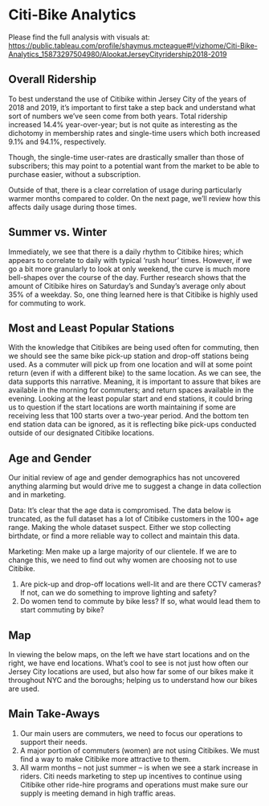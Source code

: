 # Citi-Bike Analytics
Please find the full analysis with visuals at: https://public.tableau.com/profile/shaymus.mcteague#!/vizhome/Citi-Bike-Analytics_15873297504980/AlookatJerseyCityridership2018-2019

## Overall Ridership
To best understand the use of Citibike within Jersey City of the years of 2018 and 2019, it’s important to first take a step back and understand what sort of numbers we’ve seen come from both years. Total ridership increased 14.4% year-over-year; but is not quite as interesting as the dichotomy in membership rates and single-time users which both increased 9.1% and 94.1%, respectively. 

Though, the single-time user-rates are drastically smaller than those of subscribers; this may point to a potential want from the market to be able to purchase easier, without a subscription. 

Outside of that, there is a clear correlation of usage during particularly warmer months compared to colder. On the next page, we’ll review how this affects daily usage during those times.

## Summer vs. Winter
Immediately, we see that there is a daily rhythm to Citibike hires; which appears to correlate to daily with typical ‘rush hour’ times. However, if we go a bit more granularly to look at only weekend, the curve is much more bell-shapes over the course of the day. Further research shows that the amount of Citibike hires on Saturday’s and Sunday’s average only about 35% of a weekday. So, one thing learned here is that Citibike is highly used for commuting to work.

## Most and Least Popular Stations
With the knowledge that Citibikes are being used often for commuting, then we should see the same bike pick-up station and drop-off stations being used. As a commuter will pick up from one location and will at some point return (even if with a different bike) to the same location. As we can see, the data supports this narrative. Meaning, it is important to assure that bikes are available in the morning for commuters; and return spaces available in the evening.
Looking at the least popular start and end stations, it could bring us to question if the start locations are worth maintaining if some are receiving less that 100 starts over a two-year period. And the bottom ten end station data can be ignored, as it is reflecting bike pick-ups conducted outside of our designated Citibike locations.

## Age and Gender
Our initial review of age and gender demographics has not uncovered anything alarming but would drive me to suggest a change in data collection and in marketing.

Data: It’s clear that the age data is compromised. The data below is truncated, as the full dataset has a lot of Citibike customers in the 100+ age range. Making the whole dataset suspect. Either we stop collecting birthdate, or find a more reliable way to collect and maintain this data.

Marketing: Men make up a large majority of our clientele. If we are to change this, we need to find out why women are choosing not to use Citibike. 
1. Are pick-up and drop-off locations well-lit and are there CCTV cameras? If not, can we do something to improve lighting and safety?
2. Do women tend to commute by bike less? If so, what would lead them to start commuting by bike?

## Map
In viewing the below maps, on the left we have start locations and on the right, we have end locations. What’s cool to see is not just how often our Jersey City locations are used, but also how far some of our bikes make it throughout NYC and the boroughs; helping us to understand how our bikes are used.

## Main Take-Aways
1. Our main users are commuters, we need to focus our operations to support their needs.
2. A major portion of commuters (women) are not using Citibikes. We must find a way to make Citibike more attractive to them.
3. All warm months – not just summer – is when we see a stark increase in riders. Citi needs marketing to step up incentives to continue using Citibike other ride-hire programs and operations must make sure our supply is meeting demand in high traffic areas.
